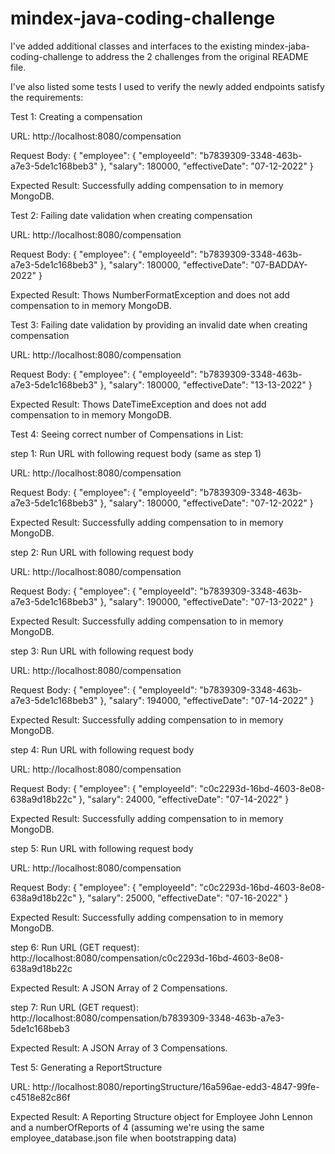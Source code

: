 # mindex-java-coding-challenge

I've added additional classes and interfaces to the existing mindex-jaba-coding-challenge to address the 2 challenges from the original README file. 

I've also listed some tests I used to verify the newly added endpoints satisfy the requirements:


Test 1:  Creating a compensation

URL: http://localhost:8080/compensation

Request Body:
{
    "employee": {
        "employeeId": "b7839309-3348-463b-a7e3-5de1c168beb3"
    },
    "salary": 180000,
    "effectiveDate": "07-12-2022"
}


Expected Result:  Successfully adding compensation to in memory MongoDB.



Test 2:  Failing date validation when creating compensation

URL: http://localhost:8080/compensation

Request Body:
{
    "employee": {
        "employeeId": "b7839309-3348-463b-a7e3-5de1c168beb3"
    },
    "salary": 180000,
    "effectiveDate": "07-BADDAY-2022"
}


Expected Result:  Thows NumberFormatException and does not add compensation to in memory MongoDB.



Test 3:  Failing date validation by providing an invalid date when creating compensation

URL: http://localhost:8080/compensation

Request Body:
{
    "employee": {
        "employeeId": "b7839309-3348-463b-a7e3-5de1c168beb3"
    },
    "salary": 180000,
    "effectiveDate": "13-13-2022"
}


Expected Result:  Thows DateTimeException and does not add compensation to in memory MongoDB.




Test 4:  Seeing correct number of Compensations in List:


step 1: Run URL with following request body (same as step 1)

URL: http://localhost:8080/compensation

Request Body:
{
    "employee": {
        "employeeId": "b7839309-3348-463b-a7e3-5de1c168beb3"
    },
    "salary": 180000,
    "effectiveDate": "07-12-2022"
}

Expected Result:  Successfully adding compensation to in memory MongoDB.


step 2: Run URL with following request body 

URL: http://localhost:8080/compensation

Request Body:
{
    "employee": {
        "employeeId": "b7839309-3348-463b-a7e3-5de1c168beb3"
    },
    "salary": 190000,
    "effectiveDate": "07-13-2022"
}

Expected Result:  Successfully adding compensation to in memory MongoDB.



step 3: Run URL with following request body 

URL: http://localhost:8080/compensation

Request Body:
{
    "employee": {
        "employeeId": "b7839309-3348-463b-a7e3-5de1c168beb3"
    },
    "salary": 194000,
    "effectiveDate": "07-14-2022"
}

Expected Result:  Successfully adding compensation to in memory MongoDB.


step 4: Run URL with following request body 

URL: http://localhost:8080/compensation

Request Body:
{
    "employee": {
        "employeeId": "c0c2293d-16bd-4603-8e08-638a9d18b22c"
    },
    "salary": 24000,
    "effectiveDate": "07-14-2022"
}

Expected Result:  Successfully adding compensation to in memory MongoDB.



step 5: Run URL with following request body 

URL: http://localhost:8080/compensation

Request Body:
{
    "employee": {
        "employeeId": "c0c2293d-16bd-4603-8e08-638a9d18b22c"
    },
    "salary": 25000,
    "effectiveDate": "07-16-2022"
}

Expected Result:  Successfully adding compensation to in memory MongoDB.



step 6: Run URL (GET request):  http://localhost:8080/compensation/c0c2293d-16bd-4603-8e08-638a9d18b22c

Expected Result:  A JSON Array of 2 Compensations.



step 7: Run URL (GET request):  http://localhost:8080/compensation/b7839309-3348-463b-a7e3-5de1c168beb3

Expected Result:  A JSON Array of 3 Compensations.




Test 5: Generating a ReportStructure 

URL:  http://localhost:8080/reportingStructure/16a596ae-edd3-4847-99fe-c4518e82c86f

Expected Result: A Reporting Structure object for Employee John Lennon and a numberOfReports of 4 (assuming we're using the same employee_database.json file when bootstrapping data) 




